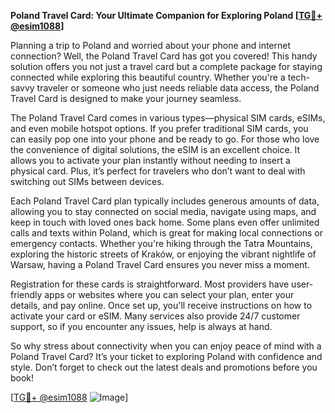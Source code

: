 **Poland Travel Card: Your Ultimate Companion for Exploring Poland [[TG💪+ @esim1088](https://t.me/s/esim1088)]**

Planning a trip to Poland and worried about your phone and internet connection? Well, the Poland Travel Card has got you covered! This handy solution offers you not just a travel card but a complete package for staying connected while exploring this beautiful country. Whether you're a tech-savvy traveler or someone who just needs reliable data access, the Poland Travel Card is designed to make your journey seamless.

The Poland Travel Card comes in various types—physical SIM cards, eSIMs, and even mobile hotspot options. If you prefer traditional SIM cards, you can easily pop one into your phone and be ready to go. For those who love the convenience of digital solutions, the eSIM is an excellent choice. It allows you to activate your plan instantly without needing to insert a physical card. Plus, it’s perfect for travelers who don’t want to deal with switching out SIMs between devices.

Each Poland Travel Card plan typically includes generous amounts of data, allowing you to stay connected on social media, navigate using maps, and keep in touch with loved ones back home. Some plans even offer unlimited calls and texts within Poland, which is great for making local connections or emergency contacts. Whether you're hiking through the Tatra Mountains, exploring the historic streets of Kraków, or enjoying the vibrant nightlife of Warsaw, having a Poland Travel Card ensures you never miss a moment.

Registration for these cards is straightforward. Most providers have user-friendly apps or websites where you can select your plan, enter your details, and pay online. Once set up, you'll receive instructions on how to activate your card or eSIM. Many services also provide 24/7 customer support, so if you encounter any issues, help is always at hand.

So why stress about connectivity when you can enjoy peace of mind with a Poland Travel Card? It’s your ticket to exploring Poland with confidence and style. Don’t forget to check out the latest deals and promotions before you book!

[[TG💪+ @esim1088](https://t.me/s/esim1088) ![Image](https://i.postimg.cc/Y0z9fWf4/image.png)]